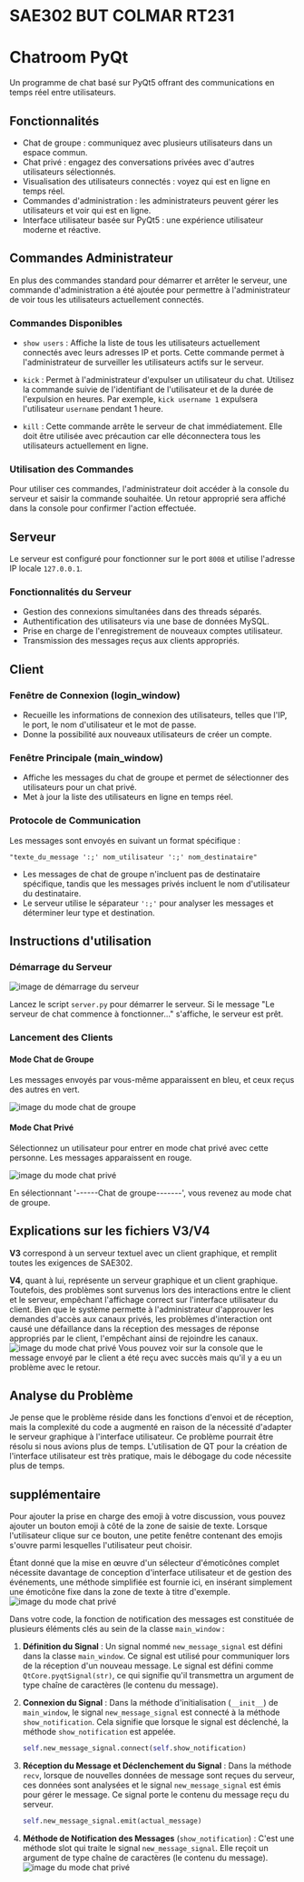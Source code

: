 # SAE302 BUT COLMAR RT231
# Chatroom PyQt
Un programme de chat basé sur PyQt5 offrant des communications en temps réel entre utilisateurs.

## Fonctionnalités

- Chat de groupe : communiquez avec plusieurs utilisateurs dans un espace commun.
- Chat privé : engagez des conversations privées avec d'autres utilisateurs sélectionnés.
- Visualisation des utilisateurs connectés : voyez qui est en ligne en temps réel.
- Commandes d'administration : les administrateurs peuvent gérer les utilisateurs et voir qui est en ligne.
- Interface utilisateur basée sur PyQt5 : une expérience utilisateur moderne et réactive.

## Commandes Administrateur

En plus des commandes standard pour démarrer et arrêter le serveur, une commande d'administration a été ajoutée pour permettre à l'administrateur de voir tous les utilisateurs actuellement connectés.

### Commandes Disponibles

- `show users` : Affiche la liste de tous les utilisateurs actuellement connectés avec leurs adresses IP et ports. Cette commande permet à l'administrateur de surveiller les utilisateurs actifs sur le serveur.

- `kick` : Permet à l'administrateur d'expulser un utilisateur du chat. Utilisez la commande suivie de l'identifiant de l'utilisateur et de la durée de l'expulsion en heures. Par exemple, `kick username 1` expulsera l'utilisateur `username` pendant 1 heure.

- `kill` : Cette commande arrête le serveur de chat immédiatement. Elle doit être utilisée avec précaution car elle déconnectera tous les utilisateurs actuellement en ligne.

### Utilisation des Commandes

Pour utiliser ces commandes, l'administrateur doit accéder à la console du serveur et saisir la commande souhaitée. Un retour approprié sera affiché dans la console pour confirmer l'action effectuée.


## Serveur

Le serveur est configuré pour fonctionner sur le port `8008` et utilise l'adresse IP locale `127.0.0.1`.

### Fonctionnalités du Serveur

- Gestion des connexions simultanées dans des threads séparés.
- Authentification des utilisateurs via une base de données MySQL.
- Prise en charge de l'enregistrement de nouveaux comptes utilisateur.
- Transmission des messages reçus aux clients appropriés.

## Client

### Fenêtre de Connexion (login_window)

- Recueille les informations de connexion des utilisateurs, telles que l'IP, le port, le nom d'utilisateur et le mot de passe.
- Donne la possibilité aux nouveaux utilisateurs de créer un compte.

### Fenêtre Principale (main_window)

- Affiche les messages du chat de groupe et permet de sélectionner des utilisateurs pour un chat privé.
- Met à jour la liste des utilisateurs en ligne en temps réel.

### Protocole de Communication

Les messages sont envoyés en suivant un format spécifique :

```plaintext
"texte_du_message ':;' nom_utilisateur ':;' nom_destinataire"
```

- Les messages de chat de groupe n'incluent pas de destinataire spécifique, tandis que les messages privés incluent le nom d'utilisateur du destinataire.
- Le serveur utilise le séparateur `':;'` pour analyser les messages et déterminer leur type et destination.

## Instructions d'utilisation

### Démarrage du Serveur

![image de démarrage du serveur](/etage1.png)

Lancez le script `server.py` pour démarrer le serveur. Si le message "Le serveur de chat commence à fonctionner..." s'affiche, le serveur est prêt.

### Lancement des Clients

#### Mode Chat de Groupe

Les messages envoyés par vous-même apparaissent en bleu, et ceux reçus des autres en vert.

![image du mode chat de groupe](/etage2.png)

#### Mode Chat Privé

Sélectionnez un utilisateur pour entrer en mode chat privé avec cette personne. Les messages apparaissent en rouge.

![image du mode chat privé](/etage3.png)

En sélectionnant '------Chat de groupe-------', vous revenez au mode chat de groupe.

## Explications sur les fichiers V3/V4

**V3** correspond à un serveur textuel avec un client graphique, et remplit toutes les exigences de SAE302. 

**V4**, quant à lui, représente un serveur graphique et un client graphique. Toutefois, des problèmes sont survenus lors des interactions entre le client et le serveur, empêchant l'affichage correct sur l'interface utilisateur du client. Bien que le système permette à l'administrateur d'approuver les demandes d'accès aux canaux privés, les problèmes d'interaction ont causé une défaillance dans la réception des messages de réponse appropriés par le client, l'empêchant ainsi de rejoindre les canaux.
![image du mode chat privé](/etage4.png)
Vous pouvez voir sur la console que le message envoyé par le client a été reçu avec succès mais qu'il y a eu un problème avec le retour.
## Analyse du Problème

Je pense que le problème réside dans les fonctions d'envoi et de réception, mais la complexité du code a augmenté en raison de la nécessité d'adapter le serveur graphique à l'interface utilisateur. Ce problème pourrait être résolu si nous avions plus de temps. L'utilisation de QT pour la création de l'interface utilisateur est très pratique, mais le débogage du code nécessite plus de temps.

## supplémentaire
Pour ajouter la prise en charge des emoji à votre discussion, vous pouvez ajouter un bouton emoji à côté de la zone de saisie de texte. Lorsque l'utilisateur clique sur ce bouton, une petite fenêtre contenant des emojis s'ouvre parmi lesquelles l'utilisateur peut choisir.

Étant donné que la mise en œuvre d'un sélecteur d'émoticônes complet nécessite davantage de conception d'interface utilisateur et de gestion des événements, une méthode simplifiée est fournie ici, en insérant simplement une émoticône fixe dans la zone de texte à titre d'exemple.
![image du mode chat privé](/etage5.png)

Dans votre code, la fonction de notification des messages est constituée de plusieurs éléments clés au sein de la classe `main_window` :
1. **Définition du Signal** :
   Un signal nommé `new_message_signal` est défini dans la classe `main_window`. Ce signal est utilisé pour communiquer lors de la réception d'un nouveau message. Le signal est défini comme `QtCore.pyqtSignal(str)`, ce qui signifie qu'il transmettra un argument de type chaîne de caractères (le contenu du message).

2. **Connexion du Signal** :
   Dans la méthode d'initialisation (`__init__`) de `main_window`, le signal `new_message_signal` est connecté à la méthode `show_notification`. Cela signifie que lorsque le signal est déclenché, la méthode `show_notification` est appelée.

   ```python
   self.new_message_signal.connect(self.show_notification)
   ```

3. **Réception du Message et Déclenchement du Signal** :
   Dans la méthode `recv`, lorsque de nouvelles données de message sont reçues du serveur, ces données sont analysées et le signal `new_message_signal` est émis pour gérer le message. Ce signal porte le contenu du message reçu du serveur.

   ```python
   self.new_message_signal.emit(actual_message)
   ```

4. **Méthode de Notification des Messages** (`show_notification`) :
   C'est une méthode slot qui traite le signal `new_message_signal`. Elle reçoit un argument de type chaîne de caractères (le contenu du message).
![image du mode chat privé](/etage6.png)